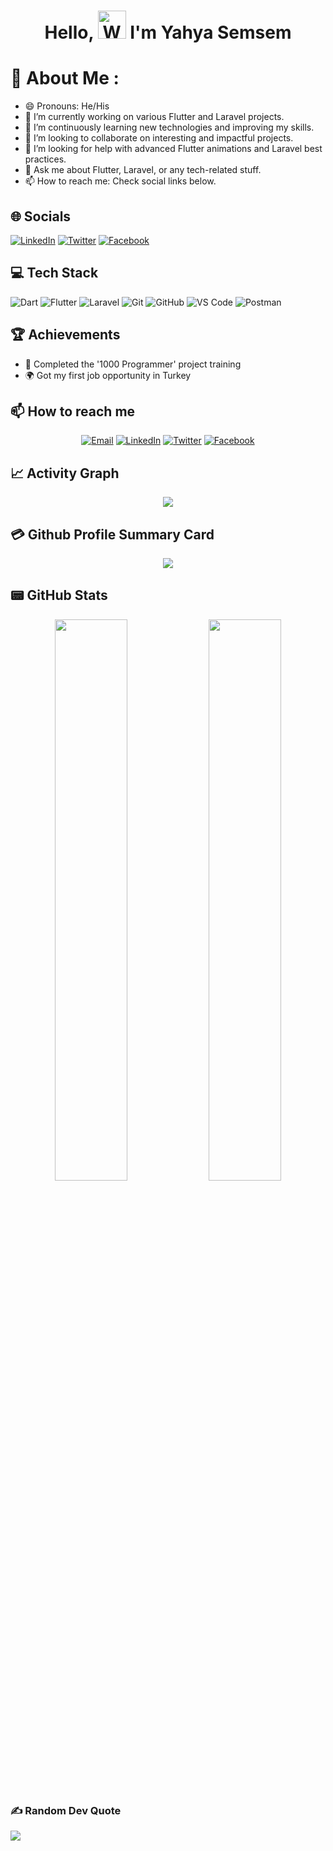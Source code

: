<h1 align="center"> Hello, <img src="https://raw.githubusercontent.com/nixin72/nixin72/master/wave.gif" 
         alt="Waving hand animated gif"
         height="45"
         width="45" /> I'm Yahya Semsem</h1>


# 💫 About Me :
- 😄 Pronouns: He/His
- 🔭 I’m currently working on various Flutter and Laravel projects.
- 🌱 I’m continuously learning new technologies and improving my skills.
- 👯 I’m looking to collaborate on interesting and impactful projects.
- 🤔 I’m looking for help with advanced Flutter animations and Laravel best practices.
- 💬 Ask me about Flutter, Laravel, or any tech-related stuff.
- 📫 How to reach me: Check social links below.

## 🌐 Socials
[![LinkedIn](https://img.shields.io/badge/LinkedIn-0077B5?style=for-the-badge&logo=linkedin&logoColor=white)](https://linkedin.com/in/yahiasmeism) [![Twitter](https://img.shields.io/twitter/follow/yahiasmeism?logo=Twitter&style=for-the-badge)](https://twitter.com/yahiasmeism) [![Facebook](https://img.shields.io/badge/Facebook-%231877F2.svg?style=for-the-badge&logo=facebook&logoColor=white)](https://facebook.com/yahiasmeism)

## 💻 Tech Stack
![Dart](https://img.shields.io/badge/dart-%230175C2.svg?style=for-the-badge&logo=dart&logoColor=white) ![Flutter](https://img.shields.io/badge/Flutter-%2302569B.svg?style=for-the-badge&logo=Flutter&logoColor=white) ![Laravel](https://img.shields.io/badge/Laravel-%23FF2D20.svg?style=for-the-badge&logo=laravel&logoColor=white) ![Git](https://img.shields.io/badge/Git-%23F05033.svg?style=for-the-badge&logo=git&logoColor=white) ![GitHub](https://img.shields.io/badge/GitHub-%23181717.svg?style=for-the-badge&logo=github&logoColor=white) ![VS Code](https://img.shields.io/badge/VS%20Code-%23007ACC.svg?style=for-the-badge&logo=visual-studio-code&logoColor=white) ![Postman](https://img.shields.io/badge/Postman-%23FF6C37.svg?style=for-the-badge&logo=postman&logoColor=white)

## 🏆 Achievements
- 🥇 Completed the '1000 Programmer' project training
- 🌍 Got my first job opportunity in Turkey

## 📫 How to reach me
<p align="center">
  <a href="mailto:your-email@example.com"><img src="https://img.shields.io/badge/Email-%23D14836.svg?style=for-the-badge&logo=gmail&logoColor=white" alt="Email" /></a>
  <a href="https://www.linkedin.com/in/yahiasmeism/"><img src="https://img.shields.io/badge/LinkedIn-%230A66C2.svg?style=for-the-badge&logo=linkedin&logoColor=white" alt="LinkedIn" /></a>
  <a href="https://twitter.com/yahiasmeism"><img src="https://img.shields.io/badge/Twitter-%231DA1F2.svg?style=for-the-badge&logo=twitter&logoColor=white" alt="Twitter" /></a>
  <a href="https://facebook.com/yahiasmeism"><img src="https://img.shields.io/badge/Facebook-%231877F2.svg?style=for-the-badge&logo=facebook&logoColor=white" alt="Facebook" /></a>
</p>

## 📈 Activity Graph
<p align="center">
	<img src="https://activity-graph.herokuapp.com/graph?username=yahiasmeism&theme=minimal"/>
</p>

## 💳 Github Profile Summary Card
<p align="center">
  <img src="https://github-profile-summary-cards.vercel.app/api/cards/profile-details?username=yahiasmeism&theme=vue"/>
</p>

## 📟 GitHub Stats
<p align="center">
	<img width="48%" src="https://github-readme-stats.vercel.app/api?username=yahiasmeism&show_icons=true&theme=vue" />
	<img width="48%" src="https://github-readme-streak-stats.herokuapp.com/?user=yahiasmeism&theme=vue" />
</p>

### ✍️ Random Dev Quote
![](https://quotes-github-readme.vercel.app/api?type=horizontal&theme=vue)


